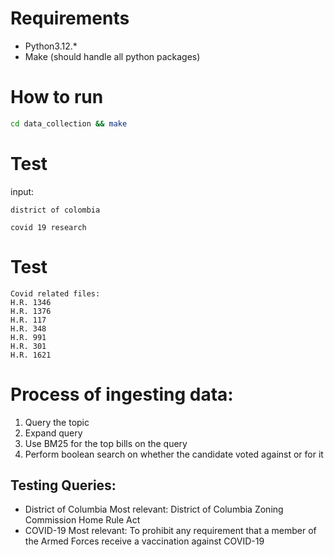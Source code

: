 # Requirements
- Python3.12.*
- Make (should handle all python packages)
  
# How to run
```bash
cd data_collection && make
```

# Test
input:
```
district of colombia 
```
```
covid 19 research
```

# Test
```
Covid related files:
H.R. 1346
H.R. 1376
H.R. 117
H.R. 348
H.R. 991
H.R. 301
H.R. 1621
```

# Process of ingesting data:
1. Query the topic
2. Expand query
3. Use BM25 for the top bills on the query
4. Perform boolean search on whether the candidate voted against or for it


## Testing Queries:
- District of Columbia
    Most relevant: District of Columbia Zoning Commission Home Rule Act
- COVID-19
    Most relevant: To prohibit any requirement that a member of the Armed Forces receive a vaccination against COVID-19

